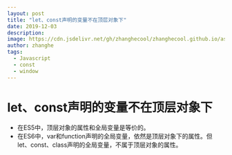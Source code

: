 ```yaml
---
layout: post
title: "let、const声明的变量不在顶层对象下"
date: 2019-12-03
description:
image: https://cdn.jsdelivr.net/gh/zhanghecool/zhanghecool.github.io/assets/images/default.jpg
author: zhanghe
tags:
  - Javascript
  - const
  - window
---
```


# let、const声明的变量不在顶层对象下

- 在ES5中，顶层对象的属性和全局变量是等价的。
- 在ES6中，var和function声明的全局变量，依然是顶层对象下的属性。但let、const、class声明的全局变量，不属于顶层对象的属性。
